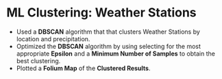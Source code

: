 # ML Clustering: Weather Stations

* Used a **DBSCAN** algorithm that that clusters Weather Stations by location and precipitation.
* Optimized the **DBSCAN** algorithm by using selecting for the most appropriate **Epsilon** and a **Minimum Number of Samples** to obtain the best clustering.
* Plotted a **Folium Map** of the **Clustered Results**.
